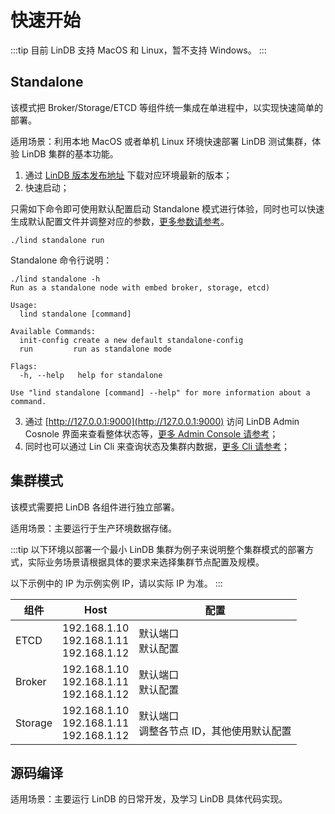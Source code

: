# 快速开始

:::tip
目前 LinDB 支持 MacOS 和 Linux，暂不支持 Windows。
:::

## Standalone

该模式把 Broker/Storage/ETCD 等组件统一集成在单进程中，以实现快速简单的部署。

适用场景：利用本地 MacOS 或者单机 Linux 环境快速部署 LinDB 测试集群，体验 LinDB 集群的基本功能。

1. 通过 [LinDB 版本发布地址](https://github.com/lindb/lindb/releases) 下载对应环境最新的版本；
2. 快速启动；

只需如下命令即可使用默认配置启动 Standalone 模式进行体验，同时也可以快速生成默认配置文件并调整对应的参数，[更多参数请参考](configuration.md#standalone)。
```sh:no-line-numbers
./lind standalone run
```

Standalone 命令行说明：
```sh:no-line-numbers
./lind standalone -h
Run as a standalone node with embed broker, storage, etcd)

Usage:
  lind standalone [command]

Available Commands:
  init-config create a new default standalone-config
  run         run as standalone mode

Flags:
  -h, --help   help for standalone

Use "lind standalone [command] --help" for more information about a command.
```

3. 通过 [http://127.0.0.1:9000](http://127.0.0.1:9000) 访问 LinDB Admin Cosnole 界面来查看整体状态等，[更多 Admin Console 请参考](admin-ui/README.md)；
4. 同时也可以通过 Lin Cli 来查询状态及集群内数据，[更多 Cli 请参考](cli.md)；


## 集群模式

该模式需要把 LinDB 各组件进行独立部署。

适用场景：主要运行于生产环境数据存储。

:::tip
以下环境以部署一个最小 LinDB 集群为例子来说明整个集群模式的部署方式，实际业务场景请根据具体的要求来选择集群节点配置及规模。

以下示例中的 IP 为示例实例 IP，请以实际 IP 为准。
:::

|  组件  | Host | 配置 |
|  ----  | ----  | --- | 
| ETCD    | 192.168.1.10 <br/> 192.168.1.11 <br/> 192.168.1.12 | 默认端口 <br/> 默认配置 |
| Broker  | 192.168.1.10 <br/> 192.168.1.11 <br/> 192.168.1.12 | 默认端口 <br/> 默认配置 |
| Storage | 192.168.1.10 <br/> 192.168.1.11 <br/> 192.168.1.12 | 默认端口 <br/> 调整各节点 ID，其他使用默认配置 |

## 源码编译

适用场景：主要运行 LinDB 的日常开发，及学习 LinDB 具体代码实现。
